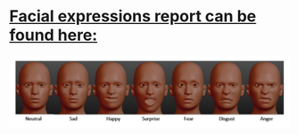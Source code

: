 # [ Facial expressions report can be found here:](https://raduschirila.github.io/FacialExpressions/)

![Moods](/moods.jpg)
